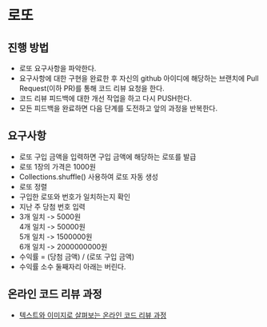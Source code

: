 # 로또
## 진행 방법
* 로또 요구사항을 파악한다.
* 요구사항에 대한 구현을 완료한 후 자신의 github 아이디에 해당하는 브랜치에 Pull Request(이하 PR)를 통해 코드 리뷰 요청을 한다.
* 코드 리뷰 피드백에 대한 개선 작업을 하고 다시 PUSH한다.
* 모든 피드백을 완료하면 다음 단계를 도전하고 앞의 과정을 반복한다.

## 요구사항
* 로또 구입 금액을 입력하면 구입 금액에 해당하는 로또를 발급
* 로또 1장의 가격은 1000원
* Collections.shuffle() 사용하여 로또 자동 생성
* 로또 정렬
* 구입한 로또와 번호가 일치하는지 확인
* 지난 주 당첨 번호 입력
* 3개 일치 -> 5000원  
  4개 일치 -> 50000원  
  5개 일치 -> 1500000원  
  6개 일치 -> 2000000000원  
* 수익률 = (당첨 금액) / (로또 구입 금액)
* 수익률 소수 둘째자리 아래는 버린다.

## 온라인 코드 리뷰 과정
* [텍스트와 이미지로 살펴보는 온라인 코드 리뷰 과정](https://github.com/next-step/nextstep-docs/tree/master/codereview)
